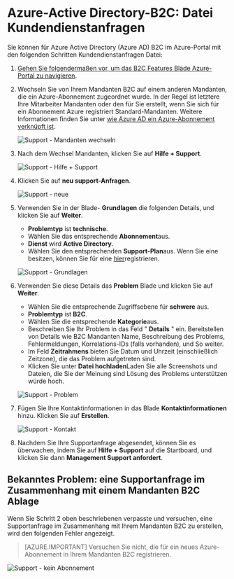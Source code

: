 <properties
    pageTitle="Azure-Active Directory-B2C: Unterstützung | Microsoft Azure"
    description="So Kundendienstanfragen für Azure Active Directory B2C-Datei"
    services="active-directory-b2c"
    documentationCenter=""
    authors="swkrish"
    manager="msmbaldwin"
    editor="bryanla"/>

<tags
    ms.service="active-directory-b2c"
    ms.workload="identity"
    ms.tgt_pltfrm="na"
    ms.devlang="na"
    ms.topic="article"
    ms.date="07/24/2016"
    ms.author="swkrish"/>

# <a name="azure-active-directory-b2c-file-support-requests"></a>Azure-Active Directory-B2C: Datei Kundendienstanfragen

Sie können für Azure Active Directory (Azure AD) B2C im Azure-Portal mit den folgenden Schritten Kundendienstanfragen Datei:

1. [Gehen Sie folgendermaßen vor, um das B2C Features Blade Azure-Portal zu navigieren](active-directory-b2c-app-registration.md#navigate-to-the-b2c-features-blade).
2. Wechseln Sie von Ihrem Mandanten B2C auf einem anderen Mandanten, die ein Azure-Abonnement zugeordnet wurde. In der Regel ist letztere Ihre Mitarbeiter Mandanten oder den für Sie erstellt, wenn Sie sich für ein Abonnement Azure registriert Standard-Mandanten. Weitere Informationen finden Sie unter [wie Azure AD ein Azure-Abonnement verknüpft ist](active-directory-how-subscriptions-associated-directory.md#how-an-azure-subscription-is-related-to-azure-ad).

    ![Support - Mandanten wechseln](./media/active-directory-b2c-support/support-switch-dir.png)

3. Nach dem Wechsel Mandanten, klicken Sie auf **Hilfe + Support**.

    ![Support - Hilfe + Support](./media/active-directory-b2c-support/support-support.png)

4. Klicken Sie auf **neu support-Anfragen**.

    ![Support - neue](./media/active-directory-b2c-support/support-new.png)

5. Verwenden Sie in der Blade- **Grundlagen** die folgenden Details, und klicken Sie auf **Weiter**.

    - **Problemtyp** ist **technische**.
    - Wählen Sie das entsprechende **Abonnement**aus.
    - **Dienst** wird **Active Directory**.
    - Wählen Sie den entsprechenden **Support-Plan**aus. Wenn Sie eine besitzen, können Sie für eine [hier](https://azure.microsoft.com/en-us/support/plans/)registrieren.

    ![Support - Grundlagen](./media/active-directory-b2c-support/support-basics.png)

6. Verwenden Sie diese Details das **Problem** Blade und klicken Sie auf **Weiter**.

    - Wählen Sie die entsprechende Zugriffsebene für **schwere** aus.
    - **Problemtyp** ist **B2C**.
    - Wählen Sie die entsprechende **Kategorie**aus.
    - Beschreiben Sie Ihr Problem in das Feld " **Details** " ein. Bereitstellen von Details wie B2C Mandanten Name, Beschreibung des Problems, Fehlermeldungen, Korrelations-IDs (falls vorhanden), und So weiter.
    - Im Feld **Zeitrahmens** bieten Sie Datum und Uhrzeit (einschließlich Zeitzone), die das Problem aufgetreten sind.
    - Klicken Sie unter **Datei hochladen**Laden Sie alle Screenshots und Dateien, die Sie der Meinung sind Lösung des Problems unterstützen würde hoch.

    ![Support - Problem](./media/active-directory-b2c-support/support-problem.png)

7. Fügen Sie Ihre Kontaktinformationen in das Blade **Kontaktinformationen** hinzu. Klicken Sie auf **Erstellen**.

    ![Support - Kontakt](./media/active-directory-b2c-support/support-contact.png)

8. Nachdem Sie Ihre Supportanfrage abgesendet, können Sie es überwachen, indem Sie auf **Hilfe + Support** auf die Startboard, und klicken Sie dann **Management Support anfordert**.

## <a name="known-issue-filing-a-support-request-in-the-context-of-a-b2c-tenant"></a>Bekanntes Problem: eine Supportanfrage im Zusammenhang mit einem Mandanten B2C Ablage

Wenn Sie Schritt 2 oben beschriebenen verpasste und versuchen, eine Supportanfrage im Zusammenhang mit Ihrem Mandanten B2C zu erstellen, wird den folgenden Fehler angezeigt.

> [AZURE.IMPORTANT]
> Versuchen Sie nicht, die für ein neues Azure-Abonnement in Ihrem Mandanten B2C registrieren.  

![Support - kein Abonnement](./media/active-directory-b2c-support/support-no-sub.png)
